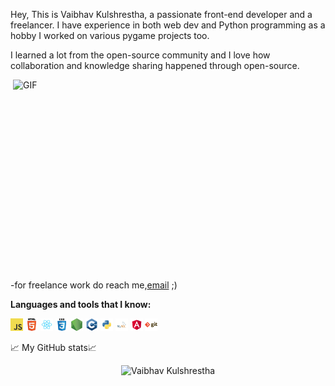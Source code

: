 Hey, This is Vaibhav Kulshrestha, a passionate front-end developer and a freelancer. I have experience in both web dev and Python programming as a hobby I worked on various pygame projects too.


 I learned a lot from the open-source community and I love how collaboration and knowledge sharing happened through open-source.


  <img align="right" alt="GIF" src="(https://github.com/Vaibhavkulshrestha12/Vaibhavkulshrestha12/blob/228043e5e7dd004a1757716c19f17799fe7d6961/dfaf87i-35558ca0-8455-494a-8976-8476a6db2fd4.gif)?raw=true" width="500" height="320" />
  
-for freelance work do reach me,[email](mailto:vaibhavkuslrestha55@gmail.com) ;)


**Languages and tools that I know:**  

<code><img height="20" src="https://raw.githubusercontent.com/github/explore/80688e429a7d4ef2fca1e82350fe8e3517d3494d/topics/javascript/javascript.png"></code>
<code><img height="20" src="https://raw.githubusercontent.com/github/explore/80688e429a7d4ef2fca1e82350fe8e3517d3494d/topics/html/html.png"></code>
<code><img height="20" src="https://raw.githubusercontent.com/github/explore/80688e429a7d4ef2fca1e82350fe8e3517d3494d/topics/react/react.png"></code>
<code><img height="20" src="https://raw.githubusercontent.com/github/explore/5c058a388828bb5fde0bcafd4bc867b5bb3f26f3/topics/css/css.png"></code>
<code><img height="20" src="https://raw.githubusercontent.com/github/explore/80688e429a7d4ef2fca1e82350fe8e3517d3494d/topics/nodejs/nodejs.png"></code>
<code><img height="20" src="https://raw.githubusercontent.com/github/explore/80688e429a7d4ef2fca1e82350fe8e3517d3494d/topics/cpp/cpp.png"></code>
<code><img height="20" src="https://raw.githubusercontent.com/github/explore/80688e429a7d4ef2fca1e82350fe8e3517d3494d/topics/python/python.png"></code>
<code><img height="20" src="https://raw.githubusercontent.com/github/explore/80688e429a7d4ef2fca1e82350fe8e3517d3494d/topics/mysql/mysql.png"></code>
<code><img height="20" src="https://raw.githubusercontent.com/github/explore/80688e429a7d4ef2fca1e82350fe8e3517d3494d/topics/angular/angular.png"></code>
<code><img height="20" src="https://raw.githubusercontent.com/github/explore/80688e429a7d4ef2fca1e82350fe8e3517d3494d/topics/git/git.png"></code>




📈 My GitHub stats📈

<p align="center"> <img src="https://github-readme-stats.vercel.app/api?username=Vaibhavkulshrestha12&show_icons=true&theme=gotham" alt="Vaibhav Kulshrestha" />
